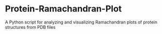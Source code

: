 # Protein-Ramachandran-Plot
A Python script for analyzing and visualizing Ramachandran plots of protein structures from PDB files
